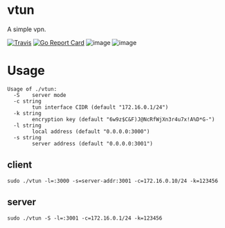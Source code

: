 # vtun

A simple vpn.  

[![Travis](https://travis-ci.com/net-byte/vtun.svg?branch=master)](https://github.com/net-byte/vtun)
[![Go Report Card](https://goreportcard.com/badge/github.com/net-byte/vtun)](https://goreportcard.com/report/github.com/net-byte/vtun)
![image](https://img.shields.io/badge/License-MIT-orange)
![image](https://img.shields.io/badge/License-Anti--996-red)

# Usage  

```
Usage of ./vtun:
  -S    server mode
  -c string
        tun interface CIDR (default "172.16.0.1/24")
  -k string
        encryption key (default "6w9z$C&F)J@NcRfWjXn3r4u7x!A%D*G-")
  -l string
        local address (default "0.0.0.0:3000")
  -s string
        server address (default "0.0.0.0:3001")
```  

## client

```
sudo ./vtun -l=:3000 -s=server-addr:3001 -c=172.16.0.10/24 -k=123456

```
## server

```
sudo ./vtun -S -l=:3001 -c=172.16.0.1/24 -k=123456

```
